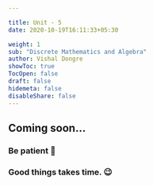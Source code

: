 ```yaml
---

title: Unit - 5
date: 2020-10-19T16:11:33+05:30

weight: 1
sub: "Discrete Mathematics and Algebra"
author: Vishal Dongre
showToc: true
TocOpen: false
draft: false
hidemeta: false
disableShare: false
---
```





## Coming soon...

### Be patient 🙂
### Good things takes time. 😉